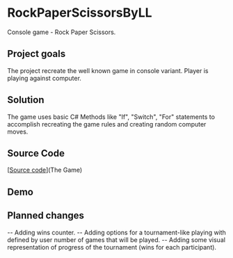 # RockPaperScissorsByLL
  Console game - Rock Paper Scissors.

## Project goals
  The project recreate the well known game in console variant. Player is playing against computer.

## Solution
  The game uses basic C# Methods like "If", "Switch", "For" statements to accomplish recreating the game rules and creating random computer moves.

## Source Code
  [[Source code](https://github.com/LachezarLalov/RockPaperScissorsByLL/blob/main/RockPaperScissors_Game/RockPaperScissors.cs)](The Game)

## Demo

## Planned changes
  -- Adding wins counter.
  -- Adding options for a tournament-like playing with defined by user number of games that will be played.
  -- Adding some visual representation of progress of the tournament (wins for each participant).


